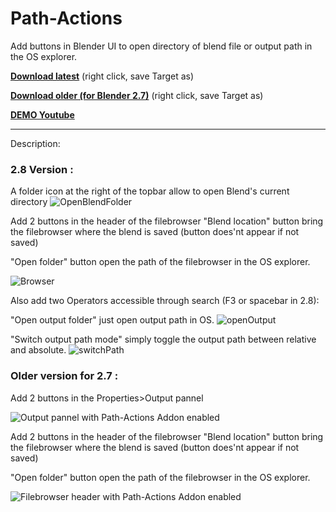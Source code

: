 # Path-Actions

Add buttons in Blender UI to open directory of blend file or output path in the OS explorer.
  
**[Download latest](https://raw.githubusercontent.com/Pullusb/SB_Path-Actions/master/SB_path_actions.py)** (right click, save Target as)  

**[Download older (for Blender 2.7)](https://raw.githubusercontent.com/Pullusb/SB_Path-Actions/master/SB_path_actions_279.py)** (right click, save Target as)  

**[DEMO Youtube](https://youtu.be/DBHRc0oE7rI)**  
  
--------

Description:

### 2.8 Version :

A folder icon at the right of the topbar allow to open Blend's current directory
![OpenBlendFolder](http://www.samuelbernou.fr/imgs/git/Bl_PathAction_OpenBlendFolder28.png)

Add 2 buttons in the header of the filebrowser
"Blend location" button bring the filebrowser where the blend is saved (button does'nt appear if not saved)
  
"Open folder" button open the path of the filebrowser in the OS explorer.

![Browser](http://www.samuelbernou.fr/imgs/git/Bl_PathAction_Browser28.png)
  
  
Also add two Operators accessible through search (F3 or spacebar in 2.8):

"Open output folder" just open output path in OS.
![openOutput](http://www.samuelbernou.fr/imgs/git/Bl_PathAction_openOutput28.png)

"Switch output path mode" simply toggle the output path between relative and absolute.
![switchPath](http://www.samuelbernou.fr/imgs/git/Bl_PathAction_switchPath28.png)




### Older version for 2.7 :
Add 2 buttons in the Properties>Output pannel

![Output pannel with Path-Actions Addon enabled](http://www.samuelbernou.fr/imgs/git/Addon_PathAction_screen_output-tab.PNG)

Add 2 buttons in the header of the filebrowser
"Blend location" button bring the filebrowser where the blend is saved (button does'nt appear if not saved)

"Open folder" button open the path of the filebrowser in the OS explorer.

![Filebrowser header with Path-Actions Addon enabled](http://www.samuelbernou.fr/imgs/git/Addon_PathAction_screen_filebrower-tab.png)
